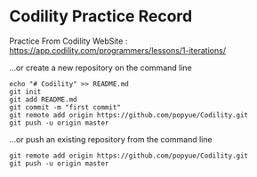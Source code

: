 # Codility Practice Record

Practice From Codility WebSite :
https://app.codility.com/programmers/lessons/1-iterations/

…or create a new repository on the command line

	echo "# Codility" >> README.md
	git init
	git add README.md
	git commit -m "first commit"
	git remote add origin https://github.com/popyue/Codility.git
	git push -u origin master

…or push an existing repository from the command line
	
	git remote add origin https://github.com/popyue/Codility.git
	git push -u origin master

